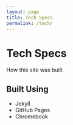 ```yaml
---
layout: page
title: Tech Specs
permalink: /tech/
---
```


# Tech Specs
How this site was built

## Built Using
- Jekyll
- GitHub Pages
- Chromebook 
